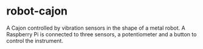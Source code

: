 # robot-cajon
A Cajon controlled by vibration sensors in the shape of a metal robot. A Raspberry Pi is connected to three sensors, a potentiometer and a button to control the instrument.
